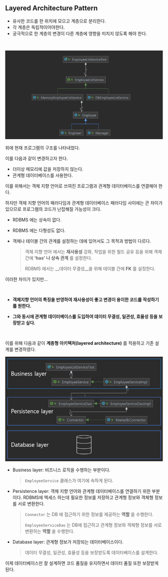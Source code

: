 ## Layered Architecture Pattern

* 유사한 코드를 한 위치에 모으고 계층으로 분리한다.
* 각 계층은 독립적이어야한다.
* 궁극적으로 한 계층의 변경이 다른 계층에 영향을 미치지 않도록 해야 한다.

<br>

![](layeredpattern/poly2.png)

위에 현재 프로그램의 구조를 나타내었다.

이를 다음과 같이 변경하고자 한다.

* 더이상 메모리에 값을 저장하지 않는다.
* 관계형 데이터베이스를 사용한다.

이를 위해서는 객체 지향 언어로 쓰여진 프로그램과 관계형 데이터베이스를 연결해야 한다. 

하지만 객체 지향 언어의 패러다임과 관계형 데이터베이스 패러다임 사이에는 큰 차이가 있으므로 프로그램의 코드가 난잡해질 가능성이 크다.

* RDBMS 에는 상속이 없다.

* RDBMS 에는 다형성도 없다.

* 객체나 테이블 간의 관계를 설정하는 데에 있어서도 그 목적과 방법이 다르다.

  > 객체 지향 언어 에서는 __재사용성__ 강화, 작업을 위한 필드 공유 등을 위해 객체 간에 __'has' 나 상속 관계__ 를 설정한다.
  >
  > RDBMS 에서는 __데이터 무결성__을 위해 테이블 간에 __FK__  를 설정한다.

이러한 차이가 있지만...

<br>

* __객체지향 언어의 특징을 반영하여 재사용성이 좋고 변경이 용이한 코드를 작성하기를 원한다.__

* __그와 동시에 관계형 데이터베이스를 도입하여 데이터 무결성, 일관성, 효율성 등을 보장받고 싶다.__

<br>

이를 위해 다음과 같이 __계층형 아키텍처(layered architecture)__ 를 적용하고 기존 설계를 변경하였다.

![](layeredpattern/architecture2.PNG)

* Business layer: 비즈니스 로직을 수행하는 부분이다.

  > `EmployeeService` 클래스가 여기에 속하게 된다.

* Persistence layer: 객체 지향 언어와 관계형 데이터베이스를 연결하기 위한 부분이다. RDBMS에 엑세스 하는데 필요한 정보를 저장하고 관계형 정보와 객체형 정보를 서로 변환한다.

  >  `Connector` 는 DB 에 접근하기 위한 정보를 제공하는 __역할__ 을 수행한다.
  >
  > `EmployeeServiceDao` 는 DB에 접근하고 관계형 정보와 객체형 정보를 서로 변환하는 __역할__ 을 수행한다.

* Database layer: 관계형 정보가 저장되는 데이터베이스이다.

  > 데이터 무결성, 일관성, 효율성 등을 보장받도록 데이터베이스를 설계한다.

이제 데이터베이스만 잘 설계하면 코드 품질을 유지하면서 데이터 품질 또한 보장받게 된다.